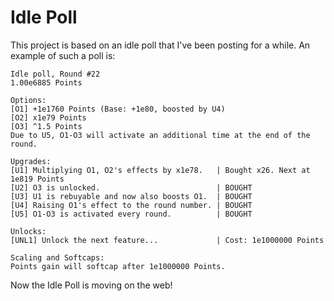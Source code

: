 # Idle Poll

This project is based on an idle poll that I've been posting for a while.
An example of such a poll is:
```
Idle poll, Round #22
1.00e6885 Points

Options:
[O1] +1e1760 Points (Base: +1e80, boosted by U4)
[O2] x1e79 Points
[O3] ^1.5 Points
Due to U5, O1-O3 will activate an additional time at the end of the round.

Upgrades:
[U1] Multiplying O1, O2's effects by x1e78.   | Bought x26. Next at 1e819 Points
[U2] O3 is unlocked.                          | BOUGHT
[U3] U1 is rebuyable and now also boosts O1.  | BOUGHT
[U4] Raising O1's effect to the round number. | BOUGHT
[U5] O1-O3 is activated every round.          | BOUGHT

Unlocks:
[UNL1] Unlock the next feature...             | Cost: 1e1000000 Points

Scaling and Softcaps:
Points gain will softcap after 1e1000000 Points.
```

Now the Idle Poll is moving on the web!
